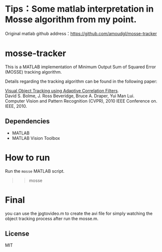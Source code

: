 # Tips：Some matlab interpretation in Mosse algorithm from my point. 
Original matlab github address：https://github.com/amoudgl/mosse-tracker

# mosse-tracker
This is a MATLAB implementation of Minimum Output Sum of Squared Error (MOSSE) tracking algorithm.

Details regarding the tracking algorithm can be found in the following paper:

[Visual Object Tracking using Adaptive Correlation Filters](http://ieeexplore.ieee.org/stamp/stamp.jsp?arnumber=5539960).   
David S. Bolme, J. Ross Beveridge, Bruce A. Draper, Yui Man Lui.   
Computer Vision and Pattern Recognition (CVPR), 2010 IEEE Conference on. IEEE, 2010.

## Dependencies

* MATLAB
* MATLAB Vision Toolbox

# How to run
Run the `mosse` MATLAB script.   
   >> mosse
 
# Final
you can use the jpgtovideo.m to create the avi file for simply watching the object tracking process after run the mosse.m.


## License

MIT









